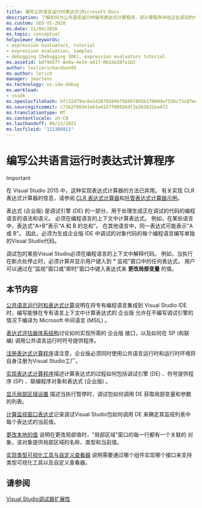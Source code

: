 ```yaml
---
title: 编写公共语言运行时表达式|Microsoft Docs
description: 了解如何为公共语言运行时编写表达式计算程序，该计算程序评估正在调试的代码语言中的表达式。
ms.custom: SEO-VS-2020
ms.date: 11/04/2016
ms.topic: conceptual
helpviewer_keywords:
- expression evaluators, tutorial
- expression evaluation, samples
- debugging [Debugging SDK], expression evaluators tutorial
ms.assetid: bd79d57f-8e0a-4e14-a417-0b1de28fa1b2
author: leslierichardson95
ms.author: lerich
manager: jmartens
ms.technology: vs-ide-debug
ms.workload:
- vssdk
ms.openlocfilehash: bfc32d79ac0e1d38792890f5b997895b1f009def556c73c87ee2e53690c3da17
ms.sourcegitcommit: c72b2f603e1eb3a4157f00926df2e263831ea472
ms.translationtype: MT
ms.contentlocale: zh-CN
ms.lasthandoff: 08/12/2021
ms.locfileid: "121388911"
---
```

# <a name="writing-a-common-language-runtime-expression-evaluator"></a>编写公共语言运行时表达式计算程序
> [!IMPORTANT]
> 在 Visual Studio 2015 中，这种实现表达式计算器的方法已弃用。 有关实现 CLR 表达式计算器的信息，请参阅 [CLR 表达式计算器](https://github.com/Microsoft/ConcordExtensibilitySamples/wiki/CLR-Expression-Evaluators)和[托管表达式计算器示例](https://github.com/Microsoft/ConcordExtensibilitySamples/wiki/Managed-Expression-Evaluator-Sample)。

 表达式 (企业版) 是调试引擎 (DE) 的一部分，用于处理生成正在调试的代码的编程语言的语法和语义。 必须在编程语言的上下文中计算表达式。 例如，在某些语言中，表达式"A+B"表示"A 和 B 的总和"。 在其他语言中，同一表达式可能表示"A 或 B"。 因此，必须为生成企业版 IDE 中调试的对象代码的每个编程语言编写单独的Visual Studio代码。

 调试包的某些Visual Studio必须在编程语言的上下文中解释代码。 例如，当执行在断点处停止时，必须计算并显示用户键入到 **"** 监视"窗口中的任何表达式。 用户可以通过在"监视"窗口或"即时"窗口中键入表达式来 **更改局部变量** 的值。 

## <a name="in-this-section"></a>本节内容
 [公共语言运行时和表达式计算](../../extensibility/debugger/common-language-runtime-and-expression-evaluation.md)说明在将专有编程语言集成到 Visual Studio IDE 时，编写能够在专有语言上下文中计算表达式的 企业版 允许在不编写调试引擎的情况下编译为 Microsoft 中间语言 (MSIL) 。

 [表达式评估器体系结构](../../extensibility/debugger/expression-evaluator-architecture.md)讨论如何实现所需的 企业版 接口，以及如何在 SP (和联编) 调用公共语言运行时符号提供程序。

 [注册表达式计算程序](../../extensibility/debugger/registering-an-expression-evaluator.md)请注意，企业版必须同时使用公共语言运行时和运行时环境将自身注册为Visual Studio工厂。

 [实现表达式计算程序](../../extensibility/debugger/implementing-an-expression-evaluator.md)描述计算表达式的过程如何包括调试引擎 (DE) 、符号提供程序 (SP) 、联编程序对象和表达式 (企业版) 。

 [显示局部区域设置](../../extensibility/debugger/displaying-locals.md) 描述当执行暂停时，调试包如何调用 DE 获取局部变量和参数的列表。

 [计算监视窗口表达式](../../extensibility/debugger/evaluating-a-watch-window-expression.md)记录调试Visual Studio包如何调用 DE 来确定其监视列表中每个表达式的当前值。

 [更改本地的值](../../extensibility/debugger/changing-the-value-of-a-local.md) 说明在更改局部值时，"局部区域"窗口的每一行都有一个关联的 对象，该对象提供局部区域的名称、类型和当前值。

 [实现类型可视化工具与自定义查看器](../../extensibility/debugger/implementing-type-visualizers-and-custom-viewers.md) 说明需要通过哪个组件实现哪个接口来支持类型可视化工具以及自定义查看器。

## <a name="see-also"></a>请参阅
 [Visual Studio调试器扩展性](../../extensibility/debugger/visual-studio-debugger-extensibility.md)
